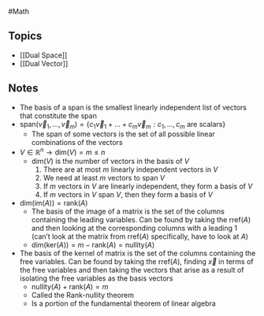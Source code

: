 #Math 
## Topics
* [[Dual Space]]
* [[Dual Vector]]
## Notes
* The basis of a span is the smallest linearly independent list of vectors that constitute the span
* $\text{span}(\vec v_1,\ldots,\vec v_m)=\{c_1\vec v_1+\ldots+c_m\vec v_m:c_1,\ldots,c_m\text{ are scalars}\}$
	* The span of some vectors is the set of all possible linear combinations of the vectors
* $V\in\mathbb{R}^n\rightarrow\text{dim}(V)=m\le n$
	* $\text{dim}(V)$ is the number of vectors in the basis of $V$
		1) There are at most $m$ linearly independent vectors in $V$
		2) We need at least $m$ vectors to span $V$
		3) If $m$ vectors in $V$ are linearly independent, they form a basis of $V$
		4) If $m$ vectors in $V\text{ span }V$, then they form a basis of $V$
* $\text{dim(im(}A))=\text{rank}(A)$
	* The basis of the image of a matrix is the set of the columns containing the leading variables. Can be found by taking the $\text{rref}(A)$ and then looking at the corresponding columns with a leading 1 (can’t look at the matrix from $\text{rref}(A)$ specifically, have to look at $A$)
	* $\text{dim(ker(}A))=m-\text{rank}(A)=\text{nullity}(A)$
* The basis of the kernel of matrix is the set of the columns containing the free variables. Can be found by taking the $\text{rref}(A)$, finding $\vec x$ in terms of the free variables and then taking the vectors that arise as a result of isolating the free variables as the basis vectors
	* $\text{nullity}(A)+\text{rank}(A)=m$
	* Called the Rank-nullity theorem
	* Is a portion of the fundamental theorem of linear algebra